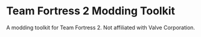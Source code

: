 # Team Fortress 2 Modding Toolkit

A modding toolkit for Team Fortress 2. Not affiliated with Valve Corporation.

